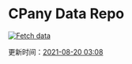 # CPany Data Repo

[![Fetch data](https://github.com/yjl9903/CPany/actions/workflows/fetch.yml/badge.svg)](https://github.com/yjl9903/CPany/actions/workflows/fetch.yml)

<!-- START_SECTION: update_time -->
更新时间：[2021-08-20 03:08](https://www.timeanddate.com/worldclock/fixedtime.html?msg=Fetch+data&iso=20210820T030813&p1=237)
<!-- END_SECTION: update_time -->
